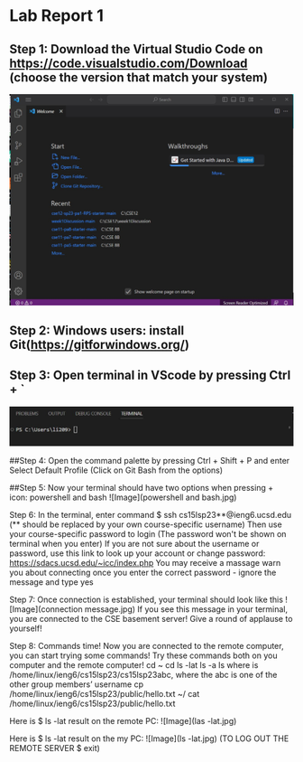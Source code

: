 Lab Report 1
============
Step 1: Download the Virtual Studio Code on https://code.visualstudio.com/Download (choose the version that match your system)
----
![Image](VScode.jpg)

Step 2: Windows users: install Git(https://gitforwindows.org/)
----

Step 3: Open terminal in VScode by pressing Ctrl + `
------
![Image](terminal.jpg)

##Step 4: 
Open the command palette by pressing Ctrl + Shift + P and enter Select Default Profile (Click on Git Bash from the options)

##Step 5: Now your terminal should have two options when pressing + icon: powershell and bash
![Image](powershell and bash.jpg)

Step 6: In the terminal, enter command $ ssh cs15lsp23**@ieng6.ucsd.edu (** should be replaced by your own course-specific username)
Then use your course-specific password to login (The password won't be shown on terminal when you enter)
If you are not sure about the username or password, use this link to look up your account or change password:
https://sdacs.ucsd.edu/~icc/index.php
You may receive a massage warn you about connecting once you enter the correct password - ignore the message and type yes

Step 7: Once connection is established, your terminal should look like this
![Image](connection message.jpg)
If you see this message in your terminal, you are connected to the CSE basement server! Give a round of applause to yourself!

Step 8: Commands time!
Now you are connected to the remote computer, you can start trying some commands! Try these commands both on you computer and the remote computer!
cd ~
cd
ls -lat
ls -a
ls <directory> where <directory> is /home/linux/ieng6/cs15lsp23/cs15lsp23abc, where the abc is one of the other group members’ username
cp /home/linux/ieng6/cs15lsp23/public/hello.txt ~/
cat /home/linux/ieng6/cs15lsp23/public/hello.txt

Here is $ ls -lat result on the remote PC:
![Image](las -lat.jpg)

Here is $ ls -lat result on the my PC:
![Image](ls -lat.jpg)
(TO LOG OUT THE REMOTE SERVER $ exit)
